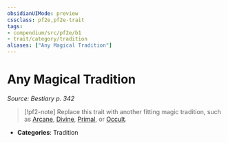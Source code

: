 ```yaml
---
obsidianUIMode: preview
cssclass: pf2e,pf2e-trait
tags:
- compendium/src/pf2e/b1
- trait/category/tradition
aliases: ["Any Magical Tradition"]
---
```

# Any Magical Tradition  
*Source: Bestiary p. 342*  

> [!pf2-note]
> Replace this trait with another fitting magic tradition, such as [Arcane](arcane.md), [Divine](divine.md), [Primal](primal.md), or [Occult](occult.md).

- **Categories**: Tradition
